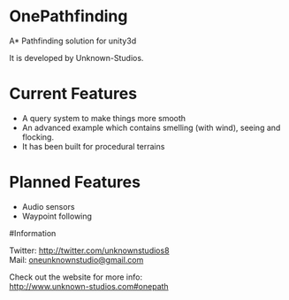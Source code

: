 # OnePathfinding
A* Pathfinding solution for unity3d

It is developed by Unknown-Studios.

# Current Features
- A query system to make things more smooth
- An advanced example which contains smelling (with wind), seeing and flocking.
- It has been built for procedural terrains

# Planned Features
- Audio sensors
- Waypoint following

#Information

Twitter: http://twitter.com/unknownstudios8 <br />
Mail: oneunknownstudio@gmail.com

Check out the website for more info: <br />
http://www.unknown-studios.com#onepath
